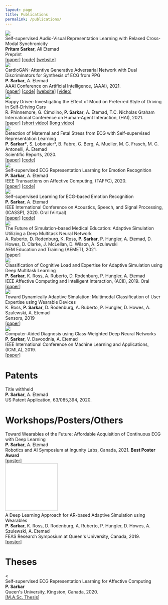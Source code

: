 ```yaml
---
layout: page
title: Publications
permalink: /publications/
---
```


<div class="container-fluid">
	<div class="row pub-entry">
		<div class="col-sm-3">
			<a href="https://arxiv.org/abs/2111.05329"> <img class="pub-image" src="/assets/publications/crisscross.png"> </a>
		</div>
		<div class="col-sm-9">
			<div class="pub-title">
				Self-supervised Audio-Visual Representation Learning with Relaxed Cross-Modal Synchronicity
			</div>
			<div class="pub-authors">
				<strong>Pritam Sarkar</strong>, Ali Etemad
			</div>
			<div class="pub-conf">
				Preprint
			</div>
			<div class="pub-links">
				<a href="https://arxiv.org/abs/2111.05329">[paper]</a>
				<a href="https://github.com/pritamqu/crisscross">[code]</a>
				<a href="https://pritamqu.github.io/CrissCross/">[website]</a>
			</div>
		</div>
	</div>
</div>

<div class="container-fluid">
	<div class="row pub-entry">
		<div class="col-sm-3">
			<a href="https://arxiv.org/abs/2010.00104"> <img class="pub-image" src="/assets/publications/ppg2ecg_fast.gif"> </a>
		</div>
		<div class="col-sm-9">
			<div class="pub-title">
				CardioGAN: Attentive Generative Adversarial Network with Dual Discriminators for Synthesis of ECG from PPG
			</div>
			<div class="pub-authors">
				<strong>P. Sarkar</strong>, A. Etemad
			</div>
			<div class="pub-conf">
				AAAI Conference on Artificial Intelligence, (AAAI), 2021.
			</div>
			<div class="pub-links">
				<a href="https://arxiv.org/abs/2010.00104">[paper]</a>
				<a href="https://github.com/pritamqu/ppg2ecg-cardiogan">[code]</a>
				<a href="https://pritamqu.github.io/ppg2ecg-cardiogan/">[website]</a>
				<a href="https://slideslive.com/38948024/cardiogan-attentive-generative-adversarial-network-with-dual-discriminators-for-synthesis-of-ecg-from-ppg">[video]</a>
			</div>
		</div>
	</div>
</div>

<div class="container-fluid">
	<div class="row pub-entry">
		<div class="col-sm-3">
			<a href="https://equis.cs.queensu.ca/~equis/pubs/2021/phinnemore-hai-21.pdf"> <img class="pub-image" src="/assets/publications/happy_driver.png"> </a>
		</div>
		<div class="col-sm-9">
			<div class="pub-title">
				Happy Driver: Investigating the Effect of Mood on Preferred Style of Driving in Self-Driving Cars
			</div>
			<div class="pub-authors">
				R. Phinnemore, G. Cimolino, <strong>P. Sarkar</strong>, A. Etemad, T.C. Nicholas Graham
			</div>
			<div class="pub-conf">
				International Conference on Human-Agent Interaction, (HAI), 2021.
			</div>
			<div class="pub-links">
				<a href="https://equis.cs.queensu.ca/~equis/pubs/2021/phinnemore-hai-21.pdf">[paper]</a>
				<a href="https://www.youtube.com/watch?v=YlWGldNbvgQ">[short video]</a>
				<a href="https://www.youtube.com/watch?v=i81t03q964U">[long video]</a>
			</div>
		</div>
	</div>
</div>

<div class="container-fluid">
	<div class="row pub-entry">
		<div class="col-sm-3">
			<a href="https://arxiv.org/abs/2011.02000"> <img class="pub-image" src="/assets/publications/sslecg2.png"> </a>
		</div>
		<div class="col-sm-9">
			<div class="pub-title">
				Detection of Maternal and Fetal Stress from ECG with Self-supervised Representation Learning
			</div>
			<div class="pub-authors">
				<strong>P. Sarkar*</strong>, S. Lobmaier*, B. Fabre, G. Berg, A. Mueller, M. G. Frasch, M. C. Antonelli, A. Etemad
			</div>
			<div class="pub-conf">
				Scientific Reports, 2020.
			</div>
			<div class="pub-links">
				<a href="https://arxiv.org/abs/2011.02000">[paper]</a>
				<a href="https://github.com/pritamqu/ssl-ecg-v2">[code]</a>
			</div>
		</div>
	</div>
</div>

<div class="container-fluid">
	<div class="row pub-entry">
		<div class="col-sm-3">
			<a href="https://arxiv.org/abs/2002.03898"> <img class="pub-image" src="/assets/publications/sslecg_jr.png"> </a>
		</div>
		<div class="col-sm-9">
			<div class="pub-title">
				Self-supervised ECG Representation Learning for Emotion Recognition
			</div>
			<div class="pub-authors">
				<strong>P. Sarkar</strong>, A. Etemad
			</div>
			<div class="pub-conf">
				IEEE Transactions on Affective Computing, (TAFFC), 2020.
			</div>
			<div class="pub-links">
				<a href="https://arxiv.org/abs/2002.03898">[paper]</a>
				<a href="https://github.com/pritamqu/SSL-ECG">[code]</a>
			</div>
		</div>
	</div>
</div>

<div class="container-fluid">
	<div class="row pub-entry">
		<div class="col-sm-3">
			<a href="https://arxiv.org/abs/1910.07497"> <img class="pub-image" src="/assets/publications/sslecg_cf.png"> </a>
		</div>
		<div class="col-sm-9">
			<div class="pub-title">
				Self-supervised Learning for ECG-based Emotion Recognition
			</div>
			<div class="pub-authors">
				<strong>P. Sarkar</strong>, A. Etemad
			</div>
			<div class="pub-conf">
				IEEE International Conference on Acoustics, Speech, and Signal Processing, (ICASSP), 2020. Oral (Virtual)
			</div>
			<div class="pub-links">
				<a href="https://arxiv.org/abs/1910.07497">[paper]</a>
				<a href="https://github.com/pritamqu/SSL-ECG">[code]</a>
			</div>
		</div>
	</div>
</div>

<div class="container-fluid">
	<div class="row pub-entry">
		<div class="col-sm-3">
			<a href="https://pubmed.ncbi.nlm.nih.gov/34222746/"> <img class="pub-image" src="/assets/publications/ideas1.png"> </a>
		</div>
		<div class="col-sm-9">
			<div class="pub-title">
				The Future of Simulation-based Medical Education: Adaptive Simulation Utilizing a Deep Multitask Neural Network
			</div>
			<div class="pub-authors">
				A. Ruberto, D. Rodenburg, K. Ross, <strong>P. Sarkar</strong>, P. Hungler, A. Etemad, D. Howes, D. Clarke, J. McLellan, D. Wilson, A. Szulewski
			</div>
			<div class="pub-conf">
				AEM Education and Training (AEMET), 2021.
			</div>
			<div class="pub-links">
				<a href="https://pubmed.ncbi.nlm.nih.gov/34222746/">[paper]</a>
			</div>
		</div>
	</div>
</div>


<div class="container-fluid">
	<div class="row pub-entry">
		<div class="col-sm-3">
			<a href="https://arxiv.org/abs/1908.00385"> <img class="pub-image" src="/assets/publications/acii19.png"> </a>
		</div>
		<div class="col-sm-9">
			<div class="pub-title">
				Classification of Cognitive Load and Expertise for Adaptive Simulation using Deep Multitask Learning
			</div>
			<div class="pub-authors">
				<strong>P. Sarkar</strong>,  K. Ross, A. Ruberto, D. Rodenburg, P. Hungler, A. Etemad
			</div>
			<div class="pub-conf">
				IEEE Affective Computing and Intelligent Interaction, (ACII), 2019. Oral
			</div>
			<div class="pub-links">
				<a href="https://arxiv.org/abs/1908.00385">[paper]</a>
			</div>
		</div>
	</div>
</div>

<div class="container-fluid">
	<div class="row pub-entry">
		<div class="col-sm-3">
			<a href="https://www.mdpi.com/1424-8220/19/19/4270"> <img class="pub-image" src="/assets/publications/ideas2.png"> </a>
		</div>
		<div class="col-sm-9">
			<div class="pub-title">
			Toward Dynamically Adaptive Simulation: Multimodal Classification of User Expertise using Wearable Devices </div>
			<div class="pub-authors">
				K. Ross, <strong>P. Sarkar</strong>, D. Rodenburg, A. Ruberto, P. Hungler, D. Howes, A. Szulewski, A. Etemad
			</div>
			<div class="pub-conf">
				Sensors, 2019
			</div>
			<div class="pub-links">
				<a href="https://www.mdpi.com/1424-8220/19/19/4270">[paper]</a>
			</div>
		</div>
	</div>
</div>

<div class="container-fluid">
	<div class="row pub-entry">
		<div class="col-sm-3">
			<a href="https://ieeexplore.ieee.org/document/8999310"> <img class="pub-image" src="/assets/publications/cad.png"> </a>
		</div>
		<div class="col-sm-9">
			<div class="pub-title">
				Computer-Aided Diagnosis using Class-Weighted Deep Neural Networks
			</div>
			<div class="pub-authors">
				<strong>P. Sarkar</strong>, V. Davoodnia, A. Etemad
			</div>
			<div class="pub-conf">
				IEEE International Conference on Machine Learning and Applications, (ICMLA), 2019.
			</div>
			<div class="pub-links">
				<a href="https://ieeexplore.ieee.org/document/8999310">[paper]</a>
			</div>
		</div>
	</div>
</div>



<h1> Patents </h1>

<div class="container-fluid">
	<div class="row pub-entry">
<!-- 		<div class="col-sm-3">
			<a href=""> <img class="pub-image" src="/assets/publications/rais21.png"> </a>
		</div> -->
		<div class="col-sm-9">
			<div class="pub-title">
				Title withheld
			</div>
			<div class="pub-authors">
				<strong>P. Sarkar</strong>, A. Etemad
			</div>
			<div class="pub-conf">
				US Patent Application, 63/085,394, 2020.
			</div>
<!-- 			<div class="pub-links">
				<a href="">[poster]</a>
			</div> -->
		</div>
	</div>
</div>


<h1> Workshops/Posters/Others </h1>

<div class="container-fluid">
	<div class="row pub-entry">
		<!-- <div class="col-sm-3">
			<a href=""> <img class="pub-image" src="/assets/publications/rais21.png"> </a>
		</div> -->
		<div class="col-sm-12">
			<div class="pub-title">
				Toward Wearables of the Future: Affordable Acquisition of Continuous ECG with Deep Learning
			</div>
			<div class="pub-authors">
				<strong>P. Sarkar</strong>, A. Etemad
			</div>
			<div class="pub-conf">
				Robotics and AI Symposium at Ingunity Labs, Canada, 2021. <strong>Best Poster Award</strong>
			</div>
			<div class="pub-links">
				<a href="">[poster]</a>
			</div>
		</div>
	</div>
</div>

<div class="container-fluid">
	<div class="row pub-entry">
		<div class="col-sm-3">
			<iframe src="//www.slideshare.net/slideshow/embed_code/key/ETls0h9NP00aLL" width="165px" height="150px" frameborder="0" marginwidth="0" marginheight="0" scrolling="no" style="border:1px solid #CCC; border-width:1px; margin-bottom:5px; max-width: 100%;" allowfullscreen> </iframe>
		</div>
		<div class="col-sm-9">
			<div class="pub-title">
				A Deep Learning Approach for AR-based Adaptive Simulation using Wearables
			</div>
			<div class="pub-authors">
				<strong>P. Sarkar</strong>, K. Ross, D. Rodenburg, A. Ruberto, P. Hungler, D. Howes, A. Szulewski, A. Etemad
			</div>
			<div class="pub-conf">
				FEAS Research Symposium at Queen's University, Canada, 2019.
			</div>
			<div class="pub-links">
				<a href="https://www.slideshare.net/PritamSarkar8/a-deep-learning-approach-for-arbased-adaptive-simulation-using-wearables">[poster]</a>
			</div>
		</div>
	</div>
</div>


<h1> Theses </h1> 

<div class="container-fluid">
	<div class="row pub-entry">
		<<!-- div class="col-sm-3">
			<a href="https://qspace.library.queensu.ca/handle/1974/27746"> <img class="pub-image" src="/assets/publications/img.png"> </a>
		</div> -->
		<div class="col-sm-12">
			<div class="pub-title">
				Self-supervised ECG Representation Learning for Affective Computing
			</div>
			<div class="pub-authors">
				<strong>P. Sarkar</strong>
			</div>
			<div class="pub-conf">
				Queen's University, Kingston, Canada, 2020.
			</div>
			<div class="pub-links">
				<a href="https://qspace.library.queensu.ca/handle/1974/27746">[M.A.Sc. Thesis]</a>
			</div>
		</div>
	</div>
</div>